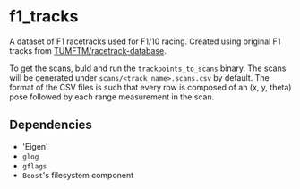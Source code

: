 # f1_tracks

A dataset of F1 racetracks used for F1/10 racing. Created using original F1 tracks from [TUMFTM/racetrack-database](https://github.com/TUMFTM/racetrack-database).

To get the scans, buld and run the `trackpoints_to_scans` binary. The scans will be generated under `scans/<track_name>.scans.csv` by default.
The format of the CSV files is such that every row is composed of an (x, y, theta) pose followed by each range measurement in the scan.

## Dependencies
- 'Eigen'
- `glog`
- `gflags`
- `Boost`'s filesystem component

